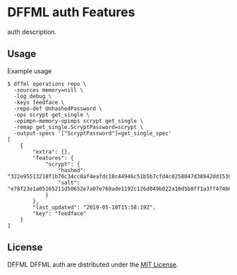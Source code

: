# DFFML auth Features

auth description.

## Usage

Example usage

```console
$ dffml operations repo \
  -sources memory=nill \
  -log debug \
  -keys feedface \
  -repo-def UnhashedPassword \
  -ops scrypt get_single \
  -opimpn-memory-opimps scrypt get_single \
  -remap get_single.ScryptPassword=scrypt \
  -output-specs '["ScryptPassword"]=get_single_spec'
[
    {
        "extra": {},
        "features": {
            "scrypt": {
                "hashed":
"322e95513218f1b70c34cc8af4eafdc18c44946c51b5b7cfd4c0258047d38942dd153822ad118fe908cfa15a1b315402772ea33608bcaf20f6a5e32dc4891a50",
                "salt":
"e78f23e1a05165211d50652e7a07e769ade1192c126d049b022a10d5b8ff1a3ff474666824915c9e318b2f06a37d52ff1dfcc8e9f56873d0b083ee2d43f7b9c7"
            }
        },
        "last_updated": "2019-05-10T15:58:19Z",
        "key": "feedface"
    }
]
```

## License

DFFML DFFML auth are distributed under the
[MIT License](LICENSE).
